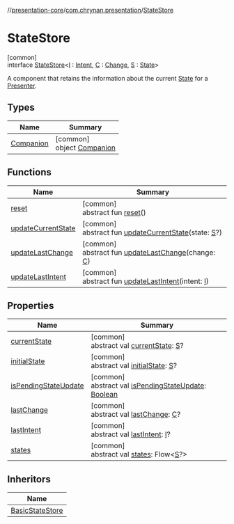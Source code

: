 //[presentation-core](../../../index.md)/[com.chrynan.presentation](../index.md)/[StateStore](index.md)

# StateStore

[common]\
interface [StateStore](index.md)&lt;[I](index.md) : [Intent](../-intent/index.md), [C](index.md) : [Change](../-change/index.md), [S](index.md) : [State](../-state/index.md)&gt;

A component that retains the information about the current [State](../-state/index.md) for a [Presenter](../-presenter/index.md).

## Types

| Name | Summary |
|---|---|
| [Companion](-companion/index.md) | [common]<br>object [Companion](-companion/index.md) |

## Functions

| Name | Summary |
|---|---|
| [reset](reset.md) | [common]<br>abstract fun [reset](reset.md)() |
| [updateCurrentState](update-current-state.md) | [common]<br>abstract fun [updateCurrentState](update-current-state.md)(state: [S](index.md)?) |
| [updateLastChange](update-last-change.md) | [common]<br>abstract fun [updateLastChange](update-last-change.md)(change: [C](index.md)) |
| [updateLastIntent](update-last-intent.md) | [common]<br>abstract fun [updateLastIntent](update-last-intent.md)(intent: [I](index.md)) |

## Properties

| Name | Summary |
|---|---|
| [currentState](current-state.md) | [common]<br>abstract val [currentState](current-state.md): [S](index.md)? |
| [initialState](initial-state.md) | [common]<br>abstract val [initialState](initial-state.md): [S](index.md)? |
| [isPendingStateUpdate](is-pending-state-update.md) | [common]<br>abstract val [isPendingStateUpdate](is-pending-state-update.md): [Boolean](https://kotlinlang.org/api/latest/jvm/stdlib/kotlin/-boolean/index.html) |
| [lastChange](last-change.md) | [common]<br>abstract val [lastChange](last-change.md): [C](index.md)? |
| [lastIntent](last-intent.md) | [common]<br>abstract val [lastIntent](last-intent.md): [I](index.md)? |
| [states](states.md) | [common]<br>abstract val [states](states.md): Flow&lt;[S](index.md)?&gt; |

## Inheritors

| Name |
|---|
| [BasicStateStore](../-basic-state-store/index.md) |
